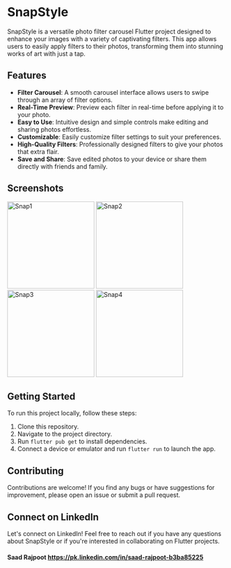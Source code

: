 # SnapStyle

SnapStyle is a versatile photo filter carousel Flutter project designed to enhance your images with a variety of captivating filters. This app allows users to easily apply filters to their photos, transforming them into stunning works of art with just a tap.

## Features

- **Filter Carousel**: A smooth carousel interface allows users to swipe through an array of filter options.
- **Real-Time Preview**: Preview each filter in real-time before applying it to your photo.
- **Easy to Use**: Intuitive design and simple controls make editing and sharing photos effortless.
- **Customizable**: Easily customize filter settings to suit your preferences.
- **High-Quality Filters**: Professionally designed filters to give your photos that extra flair.
- **Save and Share**: Save edited photos to your device or share them directly with friends and family.

## Screenshots

<p align="start">
  <img src="https://github.com/Saad-Rajpoot/SnapStyle/assets/72617801/09df6311-b7be-46b9-8188-24a30fd25964" alt="Snap1" width="200"/>
  <img src="https://github.com/Saad-Rajpoot/SnapStyle/assets/72617801/10878989-4aba-47f1-b2b4-8e79af33261e" alt="Snap2" width="200"/>
  <img src="https://github.com/Saad-Rajpoot/SnapStyle/assets/72617801/6ba6146a-34ea-44e7-9e31-36cbc114353d" alt="Snap3" width="200"/>
  <img src="https://github.com/Saad-Rajpoot/SnapStyle/assets/72617801/c234c8e9-e8ad-4229-95fc-c251e7c7f291" alt="Snap4" width="200"/>
</p>



## Getting Started

To run this project locally, follow these steps:

1. Clone this repository.
2. Navigate to the project directory.
3. Run `flutter pub get` to install dependencies.
4. Connect a device or emulator and run `flutter run` to launch the app.

## Contributing

Contributions are welcome! If you find any bugs or have suggestions for improvement, please open an issue or submit a pull request.

## Connect on LinkedIn

Let's connect on LinkedIn! Feel free to reach out if you have any questions about SnapStyle or if you're interested in collaborating on Flutter projects.

#### Saad Rajpoot https://pk.linkedin.com/in/saad-rajpoot-b3ba85225
